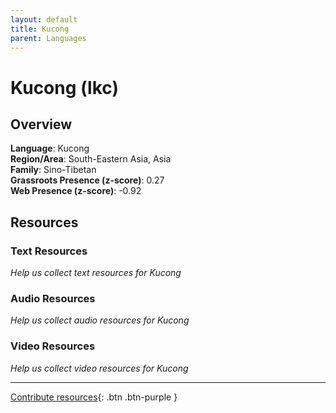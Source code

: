 ```yaml
---
layout: default
title: Kucong
parent: Languages
---
```


# Kucong (lkc)

## Overview

**Language**: Kucong  
**Region/Area**: South-Eastern Asia, Asia  
**Family**: Sino-Tibetan  
**Grassroots Presence (z-score)**: 0.27  
**Web Presence (z-score)**: -0.92  

## Resources

### Text Resources
*Help us collect text resources for Kucong*

### Audio Resources
*Help us collect audio resources for Kucong*

### Video Resources
*Help us collect video resources for Kucong*

---

[Contribute resources](https://forms.office.com/e/1SfLJx3u1r){: .btn .btn-purple }
